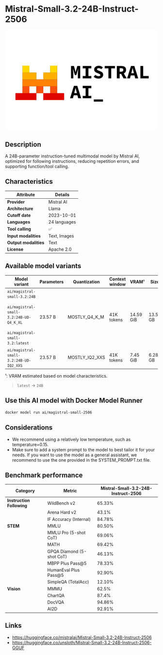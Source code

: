 # Mistral-Small-3.2-24B-Instruct-2506

![logo](https://github.com/docker/model-cards/raw/refs/heads/main/logos/mistral-280x184-overview@2x.svg)

## Description
A 24B-parameter instruction-tuned multimodal model by Mistral AI, optimized for following instructions, reducing repetition errors, and supporting function/tool calling.

## Characteristics

| Attribute             | Details      |
|-----------------------|--------------|
| **Provider**          | Mistral AI   |
| **Architecture**      | Llama        |
| **Cutoff date**       | 2023-10-01   |
| **Languages**         | 24 languages |
| **Tool calling**      | ✅            |
| **Input modalities**  | Text, Images |
| **Output modalities** | Text         |
| **License**           | Apache 2.0   |

## Available model variants

| Model variant | Parameters | Quantization | Context window | VRAM¹ | Size |
|---------------|------------|--------------|----------------|------|-------|
| `ai/magistral-small-3.2:24B`<br><br>`ai/magistral-small-3.2:24B-UD-Q4_K_XL`<br><br>`ai/magistral-small-3.2:latest` | 23.57 B | MOSTLY_Q4_K_M | 41K tokens | 14.59 GiB | 13.50 GB |
| `ai/magistral-small-3.2:24B-UD-IQ2_XXS` | 23.57 B | MOSTLY_IQ2_XXS | 41K tokens | 7.45 GiB | 6.28 GB |

¹: VRAM estimated based on model characteristics.

> `latest` → `24B`

## Use this AI model with Docker Model Runner

```bash
docker model run ai/magistral-small-2506
```

## Considerations

- We recommend using a relatively low temperature, such as temperature=0.15.
- Make sure to add a system prompt to the model to best tailor it for your needs. If you want to use the model as a general assistant, we recommend to use the one provided in the SYSTEM_PROMPT.txt file.

## Benchmark performance

| Category                  | Metric                    | Mistral-Small-3.2-24B-Instruct-2506 |
|---------------------------|---------------------------|-------------------------------------|
| **Instruction Following** | WildBench v2              | 65.33%                              |
|                           | Arena Hard v2             | 43.1%                               |
|                           | IF Accuracy (Internal)    | 84.78%                              |
| **STEM**                  | MMLU                      | 80.50%                              |
|                           | MMLU Pro (5-shot CoT)     | 69.06%                              |
|                           | MATH                      | 69.42%                              |
|                           | GPQA Diamond (5-shot CoT) | 46.13%                              |
|                           | MBPP Plus Pass@5          | 78.33%                              |
|                           | HumanEval Plus Pass@5     | 92.90%                              |
|                           | SimpleQA (TotalAcc)       | 12.10%                              |
| **Vision**                | MMMU                      | 62.5%                               |
|                           | ChartQA                   | 87.4%                               |
|                           | DocVQA                    | 94.86%                              |
|                           | AI2D                      | 92.91%                              |


## Links
- https://huggingface.co/mistralai/Mistral-Small-3.2-24B-Instruct-2506
- https://huggingface.co/unsloth/Mistral-Small-3.2-24B-Instruct-2506-GGUF
